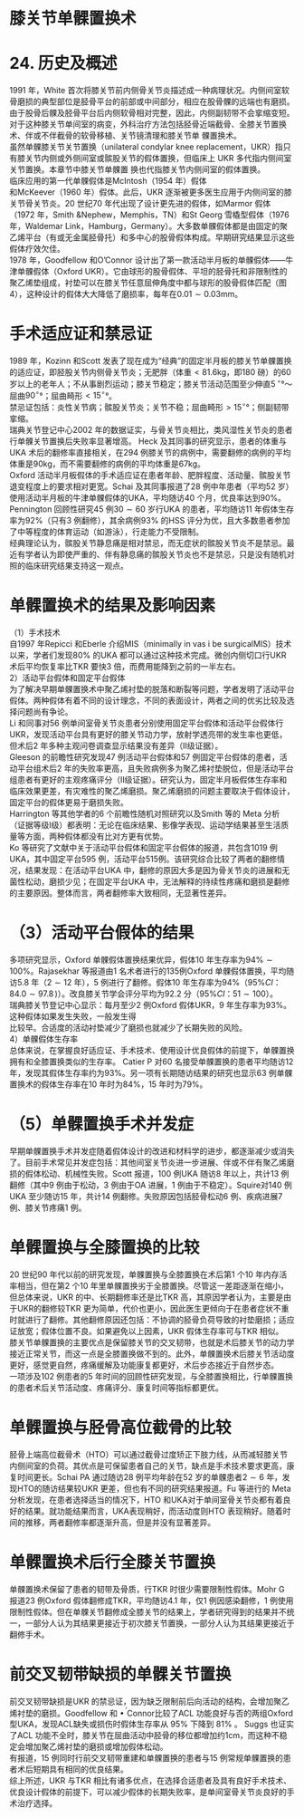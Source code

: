 # 膝关节单髁置换术  
# 24. 历史及概述  
1991 年，White 首次将膝关节前内侧骨关节炎描述成一种病理状况。内侧间室软骨磨损的典型部位是胫骨平台的前部或中间部分，相应在股骨髁的远端也有磨损。由于股骨后髁及胫骨平台后内侧软骨相对完整，因此，内侧副韧带不会挛缩变短。对于这种膝关节单间室的病变，外科治疗方法包括胫骨近端截骨、全膝关节置换术、伴或不伴截骨的软骨移植、关节镜清理和膝关节单 髁置换术。  
虽然单髁膝关节关节置换（unilateral condylar knee replacement，UKR）指只有膝关节内侧或外侧间室或髌股关节的假体置换，但临床上 UKR  多代指内侧间室关节置换。本章节中膝关节单髁置 换也代指膝关节内侧间室的假体置换。  
临床应用的第一代单髁假体是McIntosh（1954 年）假体  
和McKeever（1960 年）假体。此后，UKR 逐渐被更多医生应用于内侧间室的膝关节骨关节炎。20 世纪70 年代出现了设计更先进的假体，如Marmor 假体（1972 年，Smith &Nephew，Memphis，TN）和St Georg 雪橇型假体（1976 年，Waldemar Link，Hamburg，Germany）。大多数单髁假体都是由固定的聚乙烯平台（有或无金属胫骨托）和多中心的股骨假体构成。早期研究结果显示这些假体疗效欠佳。  
1978 年，Goodfellow 和O’Connor 设计出了第一款活动半月板的单髁假体——牛津单髁假体（Oxford UKR）。它由球形的股骨假体、平坦的胫骨托和非限制性的聚乙烯垫组成，衬垫可以在膝关节任意屈伸角度中都与球形的股骨假体匹配（图4），这种设计的假体大大降低了磨损率，每年在$0.01\sim0.03\mathrm{mm}$。  
#  手术适应证和禁忌证  
1989 年，Kozinn 和Scott 发表了现在成为“经典”的固定半月板的膝关节单髁置换的适应证，即胫股关节内侧骨关节炎；无肥胖（体重$<81.6\mathrm{kg}$，即180 磅）的60 岁以上的老年人；不从事剧烈运动；膝关节稳定；膝关节活动范围至少伸直$5\,^{\circ}$°～屈曲$90^{\circ}$°；屈曲畸形$<15^{\circ}$°。  
禁忌证包括：炎性关节病；髌股关节炎；关节不稳；屈曲畸形$>15^{\circ}$°；侧副韧带挛缩。  
瑞典关节登记中心2002 年的数据证实，与骨关节炎相比，类风湿性关节炎的患者行单髁关节置换后失败率显著增高。 Heck 及其同事的研究显示，患者的体重与UKA 术后的翻修率直接相关，在294 例膝关节的病例中，需要翻修的病例的平均体重是$90\mathrm{kg}$，而不需要翻修的病例的平均体重是$67\mathrm{kg}$。  
Oxford 活动半月板假体的手术适应证在患者年龄、肥胖程度、活动量、髌股关节退变程度上的要求相对更宽。Schai 及其同事报道了28 例中年患者（平均52 岁）使用活动半月板的牛津单髁假体的UKA，平均随访40 个月，优良率达到$90\%$。Pennington 回顾性研究45 例$30\sim60$ 岁行UKA 的患者，平均随访11 年假体生存率为$92\%$（只有3 例翻修），其余病例$93\%$ 的HSS 评分为优，且大多数患者参加了中等程度的体育运动（如游泳），行走能力不受限制。  
经典理论认为，髌股关节静息痛是相对禁忌，而无症状的髌股关节炎不是禁忌。最近有学者认为即使严重的、伴有静息痛的髌股关节炎也不是禁忌，只是没有随机对照的临床研究结果支持这一观点。  
#  单髁置换术的结果及影响因素  
（1）手术技术  
自1997 年Repicci 和Eberle 介绍MIS（minimally in vas i be surgicalMIS）技术以来，学者们发现$80\%$ 的UKA 都可以通过这种技术完成。微创内侧切口行UKR 术后平均恢复率比TKR 要快3 倍，而费用能降到之前的一半左右。  
2）活动平台假体和固定平台假体  
为了解决早期单髁置换术中聚乙烯衬垫的脱落和断裂等问题，学者发明了活动平台假体。两种假体有着不同的设计理念，不同的表面设计，两者之间的优劣比较及选择问题尚有争论。  
Li 和同事对56 例单间室骨关节炎患者分别使用固定平台假体和活动平台假体行UKR，发现活动平台具有更好的膝关节动力学，放射学透亮带的发生率也更低，但术后2 年多种主观问卷调查显示结果没有差异（Ⅱ级证据）。  
Gleeson 的前瞻性研究发现47 例活动平台假体和57 例固定平台假体的患者，活动平台组术后2 年的失败率更高，且失败病例多为聚乙烯衬垫脱位，但是活动平台组患者有更好的主观疼痛评分（Ⅱ级证据）。研究认为，固定半月板假体生存率和临床效果更差，有灾难性的聚乙烯磨损。聚乙烯磨损的问题主要取决于假体设计，固定平台的假体更易于磨损失败。  
Harrington 等其他学者的6 个前瞻性随机对照研究以及Smith 等的 Meta 分析（证据等级Ⅰ级）都表明：无论在临床结果、影像学表现、运动学结果甚至生活质量等方面，两种假体都没有比对方更有优势。  
Ko 等研究了文献中关于活动平台假体和固定平台假体的报道，共包含1019 例UKA，其中固定平台595 例，活动平台515例。该研究综合比较了两者的翻修情况，结果发现：在活动平台UKA 中，翻修的原因大多是因为骨关节炎的进展和无菌性松动，磨损少见；在固定平台UKA 中，无法解释的持续性疼痛和磨损是翻修的主要原因。整体而言，两者翻修率大致相同，无显著性差异。  
# （3）活动平台假体的结果  
多项研究显示，Oxford 单髁假体置换结果优异，假体10 年生存率为$94\%\sim100\%$。Rajasekhar 等报道由1 名术者进行的135例Oxford 单髁假体置换，平均随访5.8 年（$2\sim12$ 年），5 例进行了翻修。假体10 年生存率为$94\%$（$95\%C I$：$84.0\sim97.8\,)$）。改良膝关节学会评分平均为92.2 分（$95\%C I$：$51\sim100$）。  
瑞典膝关节登记中心显示：每月至少2 例Oxford 假体UKR，9 年生存率为$93\%$。这种假体如果发生失败，一般发生得  
比较早。合适度的活动衬垫减少了磨损也就减少了长期失败的风险。  
4）单髁假体生存率  
总体来说，在掌握良好适应证、手术技术、使用设计优良假体的前提下，单髁置换拥有和全膝置换类似的生存率。 Catier P 对60 名接受单髁置换的患者平均随访12 年，发现其假体生存率约为$93\%$。另一项有长期随访结果的研究也显示63 例单髁置换术的假体生存率在10 年时为$84\%$，15 年时为$79\%$。  
# （5）单髁置换手术并发症  
早期单髁置换手术并发症随着假体设计的改进和材料学的进步，都逐渐减少或消失了。目前手术常见并发症包括：其他间室关节炎进一步进展、伴或不伴有聚乙烯磨损的假体松动、机械性失败。Scott 报道，100 例UKA 随访8 年以上，共计13 例翻修（其中9 例由于松动，3 例由于OA 进展，1 例由于不稳定）。Squire对140 例UKA 至少随访15 年，共计14 例翻修。失败原因包括胫骨松动6 例、疾病进展7 例、膝关节疼痛1 例。  
#  单髁置换与全膝置换的比较  
20 世纪90 年代以前的研究发现，单髁置换与全膝置换在术后第1 个10 年内存活率相当，但在第2 个10 年里单髁置换劣于全膝置换。尽管这一差距逐渐在缩小，但总体来说，UKR 的中、长期翻修率还是比TKR 高，其原因学者认为，主要是由于UKR的翻修较TKR 更为简单，代价也更小，因此医生更倾向于在患者症状不重时就进行了翻修。其他翻修原因还包括：不协调的胫骨负荷导致的衬垫磨损；适应证放宽；假体位置不良。如果避免以上因素，UKR 假体生存率可与TKR 相似。  
膝关节单髁置换的主要优点是保留膝关节的交叉韧带，也就是术后膝关节的动力学接近正常关节，而这一点是全膝置换做不到的。此外，单髁置换术后膝关节活动度更好，感觉更自然，疼痛缓解及功能康复都更好，术后步态接近于自然步态。  
一项涉及102 例患者的5 年时间的回顾性研究发现，与全膝置换相比，行单髁置换的患者术后关节活动度、疼痛评分、康复时间等指标都更优。  
#  单髁置换与胫骨高位截骨的比较  
胫骨上端高位截骨术（HTO）可以通过截骨过度矫正下肢力线，从而减轻膝关节内侧间室的负荷。其优点是可保留患者自己的关节，缺点是手术技术要求更高，康复时间更长。Schai PA 通过随访28 例平均年龄在52 岁的单髁患者$2\sim6$ 年，发现HTO的随访结果较UKR 更差，但也有不同的研究结果报道。Fu 等进行的 Meta 分析发现，在患者选择适当的情况下，HTO 和UKA对于单间室骨关节炎都有着良好的结果。就功能结果而言，UKA表现稍好，而活动度则HTO 表现稍好。随着时间的推移，两者翻修率都逐渐升高，但是并没有显著差异。  
#  单髁置换术后行全膝关节置换  
单髁置换术保留了患者的韧带及骨质，行TKR 时很少需要限制性假体。Mohr G 报道23 例Oxford 假体翻修成TKR，平均随访4.1 年，仅1 例因感染翻修，1 例使用限制性假体。但在单髁关节翻修成全膝关节的结果上，学者研究得到的结果并不统一，一部分人认为其结果更接近于初次膝关节置换，一部分人认为其结果更接近于翻修手术。  
#  前交叉韧带缺损的单髁关节置换  
前交叉韧带缺损是UKR 的禁忌证，因为缺乏限制前后向活动的结构，会增加聚乙烯衬垫的磨损。Goodfellow 和 $\bullet\,^{\prime}$Connor比较了ACL 功能良好与否的两组Oxford 型UKA，发现ACL缺失或损伤时假体生存率从 $95\%$  下降到 $81\%$ 。 Suggs  也证实 了ACL 功能不全时，膝关节在屈曲活动中胫骨的移位都增加约1cm，而这种不稳定会增加聚乙烯衬垫的磨损或增加假体松动。  
有报道，15 例同时行前交叉韧带重建和单髁置换的患者与15 例常规单髁置换的患者术后短期具有相同的优良结果。  
综上所述，UKR 与TKR 相比有诸多优点，在选择合适患者及具有良好手术技术、优良设计假体的前提下，可以减少假体的长期失败率，是单间室骨关节炎良好的手术治疗选择。  
